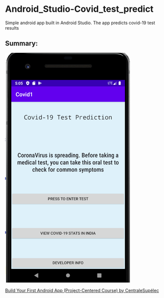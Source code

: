 # Android_Studio-Covid_test_predict
Simple android app built in Android Studio. The app predicts covid-19 test results

## **Summary:**

![alt text](https://github.com/hemanth-nag/Android_Studio-Covid_test_predict/blob/master/screenshots/11.png)

[Build Your First Android App (Project-Centered Course) by CentraleSupélec](https://www.coursera.org/learn/android-app)
